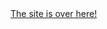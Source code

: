 <!doctype html>

<html lang="en-us">
  <head>
    <base href="https://jemisonWebhost.github.io/site/" />
    <title>
      Landing
    </title>
  </head>

  <body>
    <a href="site/index.html">
      The site is over here!
    </a>
  </body>
</html>
